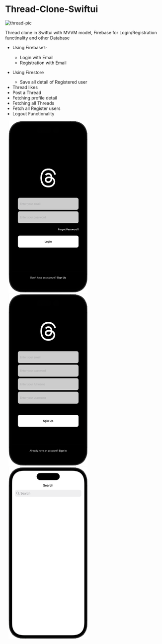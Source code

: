 # Thread-Clone-Swiftui

<img src="https://piunikaweb.com/wp-content/uploads/2023/07/Untitled-design-19.png" alt="thread-pic" />

<p>Thread clone in Swiftui with MVVM model, Firebase for Login/Registration functinality and other Database</p>

<ul>
  <li>Using Firebase✨</li>
  <ul>
    <li>Login with Email</li>
    <li>Registration with Email</li>
  </ul>
</ul>

<ul>
  <li>Using Firestore</li>
  <ul>
    <li>Save all detail of Registered user</li>
  </ul>
  <li>Thread likes</li>
  <li>Post a Thread</li>
  <li>Fetching profile detail</li>
  <li>Fetching all Threads</li>
  <li>Fetch all Register users</li>
  <li>Logout Functionality</li>
</ul>
<p>
  <a target="_blank">
    <img src="https://github.com/Saqibadnan0011/Thread-Clone-Swift-App/blob/main/App/login.png" alt="login-view" width="256" height="554" hspace="10" style="max-width: 100%"/>
  </a>
  <a target="_blank">
    <img src="https://github.com/Saqibadnan0011/Thread-Clone-Swift-App/blob/main/App/Registration.png" alt="Register-view" width="256" height="554" hspace="10" style="max-width: 100%"/>
  </a>
  <a target="_blank">
    <img src="https://github.com/Saqibadnan0011/Thread-Clone-Swift-App/blob/main/App/explore.png" alt="explore-view" width="256" height="554" hspace="10" style="max-width: 100%"/>
  </a>
</p>
